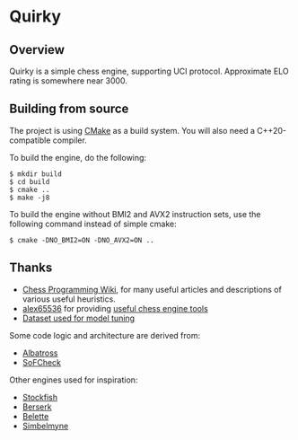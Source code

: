 # Quirky

## Overview
Quirky is a simple chess engine, supporting UCI protocol. Approximate ELO rating is somewhere near 3000.

## Building from source
The project is using [CMake](https://cmake.org) as a build system. You will also need a C++20-compatible compiler.

To build the engine, do the following:

~~~~~
$ mkdir build
$ cd build
$ cmake ..
$ make -j8
~~~~~

To build the engine without BMI2 and AVX2 instruction sets, use the following command instead of simple cmake:
~~~~~
$ cmake -DNO_BMI2=ON -DNO_AVX2=ON ..
~~~~~

## Thanks
- [Chess Programming Wiki](https://www.chessprogramming.org/Main_Page), for many useful articles
  and descriptions of various useful heuristics.
- [alex65536](https://github.com/alex65536) for providing [useful chess engine tools](https://github.com/alex65536/sofcheck-engine-tester)
- [Dataset used for model tuning](https://bitbucket.org/zurichess/tuner/downloads)

Some code logic and architecture are derived from:
- [Albatross](https://github.com/Wind-Eagle/Albatross)
- [SoFCheck](https://github.com/alex65536/sofcheck)

Other engines used for inspiration:
- [Stockfish](https://github.com/official-stockfish/Stockfish/tree/master/src)
- [Berserk](https://github.com/jhonnold/berserk/tree/main)
- [Belette](https://github.com/vincentbab/Belette/tree/main)
- [Simbelmyne](https://github.com/sroelants/simbelmyne/tree/main)
